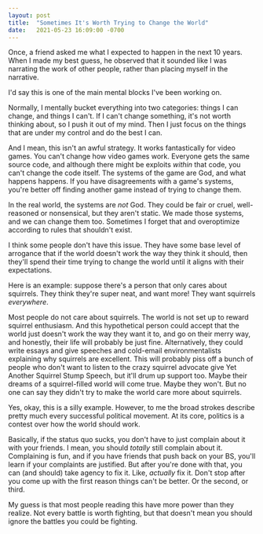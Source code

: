 ```yaml
---
layout: post
title:  "Sometimes It's Worth Trying to Change the World"
date:   2021-05-23 16:09:00 -0700
---
```


Once, a friend asked me what I expected to happen in the next 10 years.
When I made my best guess, he observed that it sounded like I was narrating the
work of other people, rather than placing myself in the narrative.

I'd say this is one of the main mental blocks I've been working on.

Normally, I mentally bucket everything into two categories: things I can change,
and things I can't. If I can't change something, it's not worth thinking
about, so I push it out of my mind. Then I just focus on the things that are
under my control and do the best I can.

And I mean, this isn't an awful strategy. It works fantastically for video games.
You can't change how video games work. Everyone gets the same source code,
and although there might be exploits *within* that code,
you can't change the code itself. The systems of the game are God, and what
happens happens. If you have disagreements with a game's systems, you're better off
finding another game instead of trying to change them.

In the real world, the systems are *not* God.
They could be fair or cruel, well-reasoned or nonsensical, but they aren't static.
We made those systems, and we can change them too. Sometimes I forget that and
overoptimize according to rules that shouldn't exist.

I think some people don't have this issue. They have some base level of arrogance that
if the world doesn't work the way they think it should, then they'll spend their
time trying to change the world until it aligns with their expectations.

Here is an example: suppose there's a person that only cares about squirrels. They
think they're super neat, and want more! They want squirrels
*everywhere*.

Most people do not care about squirrels. The world is not set up to reward squirrel
enthusiasm. And this hypothetical person could accept that the world just doesn't work the
way they want it to, and go on their merry way, and honestly,
their life will probably be just fine. Alternatively, they could
write essays and give speeches and cold-email environmentalists
explaining why squirrels are excellent. This will probably piss off a bunch of people
who don't want to listen to the crazy squirrel advocate give Yet Another Squirrel Stump Speech, but it'll drum up
support too. Maybe their dreams of a squirrel-filled world will come true. Maybe they
won't. But no one can say they didn't try to make the world care more about
squirrels.

Yes, okay, this is a silly example. However, to me the broad strokes describe pretty
much every successful political movement. At its core, politics is a contest over how the
world should work.

Basically, if the status quo sucks, you don't have to just complain about it
with your friends. I mean, you should *totally* still complain about it. Complaining
is fun, and if you have friends that push back on your BS, you'll learn if your
complaints are justified.
But after you're done with that, you can (and should) take agency to fix it. Like,
*actually* fix it. Don't stop after you come up with the first reason things can't
be better. Or the second, or third.

My guess is that most people reading this have more power than they realize.
Not every battle is worth fighting, but that doesn't mean you should ignore the battles
you could be fighting.
